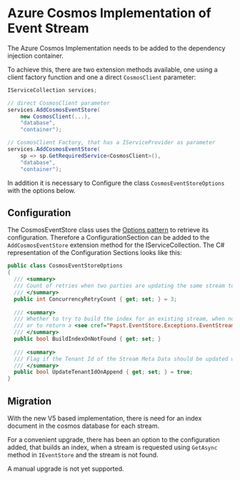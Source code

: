 # Azure Cosmos Implementation of Event Stream

The Azure Cosmos Implementation needs to be added to the dependency injection container.

To achieve this, there are two extension methods available, one using a client factory function and one a direct `CosmosClient` parameter:
```csharp
IServiceCollection services;

// direct CosmosClient parameter
services.AddCosmosEventStore(
    new CosmosClient(...),
    "database",
    "container");

// CosmosClient Factory, that has a IServiceProvider as parameter
services.AddCosmosEventStore(
    sp => sp.GetRequiredService<CosmosClient>(),
    "database",
    "container");
```

In addition it is necessary to Configure the class `CosmosEventStoreOptions` with the options below.

## Configuration

The CosmosEventStore class uses the [Options pattern](https://docs.microsoft.com/en-us/aspnet/core/fundamentals/configuration/options?view=aspnetcore-3.1) to retrieve its configuration.
Therefore a ConfigurationSection can be added to the `AddCosmosEventStore` extension method for the IServiceCollection.
The C# representation of the Configuration Sections looks like this:

```csharp
public class CosmosEventStoreOptions
{
  /// <summary>
  /// Count of retries when two parties are updating the same stream to avoid concurrency issues
  /// </summary>
  public int ConcurrencyRetryCount { get; set; } = 3;
  
  /// <summary>
  /// Whether to try to build the index for an existing stream, when no index is found
  /// or to return a <see cref="Papst.EventStore.Exceptions.EventStreamNotFoundException"/>
  /// </summary>
  public bool BuildIndexOnNotFound { get; set; }
  
  /// <summary>
  /// Flag if the Tenant Id of the Stream Meta Data should be updated when appending a new event
  /// </summary>
  public bool UpdateTenantIdOnAppend { get; set; } = true;
}
```

## Migration

With the new V5 based implementation, there is need for an index document in the cosmos database for each stream.

For a convenient upgrade, there has been an option to the configuration added, that builds an index, when a stream is requested using `GetAsync` method in `IEventStore` and the stream is not found.

A manual upgrade is not yet supported.